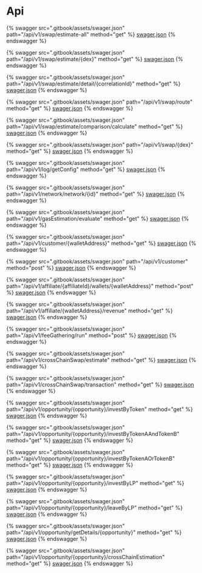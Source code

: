 # Api

{% swagger src=".gitbook/assets/swager.json" path="/api/v1/swap/estimate-all" method="get" %}
[swager.json](.gitbook/assets/swager.json)
{% endswagger %}

{% swagger src=".gitbook/assets/swager.json" path="/api/v1/swap/estimate/{dex}" method="get" %}
[swager.json](.gitbook/assets/swager.json)
{% endswagger %}

{% swagger src=".gitbook/assets/swager.json" path="/api/v1/swap/estimate/detail/{correlationId}" method="get" %}
[swager.json](.gitbook/assets/swager.json)
{% endswagger %}

{% swagger src=".gitbook/assets/swager.json" path="/api/v1/swap/route" method="get" %}
[swager.json](.gitbook/assets/swager.json)
{% endswagger %}

{% swagger src=".gitbook/assets/swager.json" path="/api/v1/swap/estimate/comparison/calculate" method="get" %}
[swager.json](.gitbook/assets/swager.json)
{% endswagger %}

{% swagger src=".gitbook/assets/swager.json" path="/api/v1/swap/{dex}" method="get" %}
[swager.json](.gitbook/assets/swager.json)
{% endswagger %}

{% swagger src=".gitbook/assets/swager.json" path="/api/v1/log/getConfig" method="get" %}
[swager.json](.gitbook/assets/swager.json)
{% endswagger %}

{% swagger src=".gitbook/assets/swager.json" path="/api/v1/network/network/{id}" method="get" %}
[swager.json](.gitbook/assets/swager.json)
{% endswagger %}

{% swagger src=".gitbook/assets/swager.json" path="/api/v1/gasEstimation/evaluate" method="get" %}
[swager.json](.gitbook/assets/swager.json)
{% endswagger %}

{% swagger src=".gitbook/assets/swager.json" path="/api/v1/customer/{walletAddress}" method="get" %}
[swager.json](.gitbook/assets/swager.json)
{% endswagger %}

{% swagger src=".gitbook/assets/swager.json" path="/api/v1/customer" method="post" %}
[swager.json](.gitbook/assets/swager.json)
{% endswagger %}

{% swagger src=".gitbook/assets/swager.json" path="/api/v1/affiliate/{affiliateId}/wallets/{walletAddress}" method="post" %}
[swager.json](.gitbook/assets/swager.json)
{% endswagger %}

{% swagger src=".gitbook/assets/swager.json" path="/api/v1/affiliate/{walletAddress}/revenue" method="get" %}
[swager.json](.gitbook/assets/swager.json)
{% endswagger %}

{% swagger src=".gitbook/assets/swager.json" path="/api/v1/feeGathering/run" method="post" %}
[swager.json](.gitbook/assets/swager.json)
{% endswagger %}

{% swagger src=".gitbook/assets/swager.json" path="/api/v1/crossChainSwap/estimate" method="get" %}
[swager.json](.gitbook/assets/swager.json)
{% endswagger %}

{% swagger src=".gitbook/assets/swager.json" path="/api/v1/crossChainSwap/transaction" method="get" %}
[swager.json](.gitbook/assets/swager.json)
{% endswagger %}

{% swagger src=".gitbook/assets/swager.json" path="/api/v1/opportunity/{opportunity}/investByToken" method="get" %}
[swager.json](.gitbook/assets/swager.json)
{% endswagger %}

{% swagger src=".gitbook/assets/swager.json" path="/api/v1/opportunity/{opportunity}/investByTokenAAndTokenB" method="get" %}
[swager.json](.gitbook/assets/swager.json)
{% endswagger %}

{% swagger src=".gitbook/assets/swager.json" path="/api/v1/opportunity/{opportunity}/investByTokenAOrTokenB" method="get" %}
[swager.json](.gitbook/assets/swager.json)
{% endswagger %}

{% swagger src=".gitbook/assets/swager.json" path="/api/v1/opportunity/{opportunity}/investByLP" method="get" %}
[swager.json](.gitbook/assets/swager.json)
{% endswagger %}

{% swagger src=".gitbook/assets/swager.json" path="/api/v1/opportunity/{opportunity}/leaveByLP" method="get" %}
[swager.json](.gitbook/assets/swager.json)
{% endswagger %}

{% swagger src=".gitbook/assets/swager.json" path="/api/v1/opportunity/getDetails/{opportunity}" method="get" %}
[swager.json](.gitbook/assets/swager.json)
{% endswagger %}

{% swagger src=".gitbook/assets/swager.json" path="/api/v1/opportunity/{opportunity}/crossChainEstimation" method="get" %}
[swager.json](.gitbook/assets/swager.json)
{% endswagger %}
